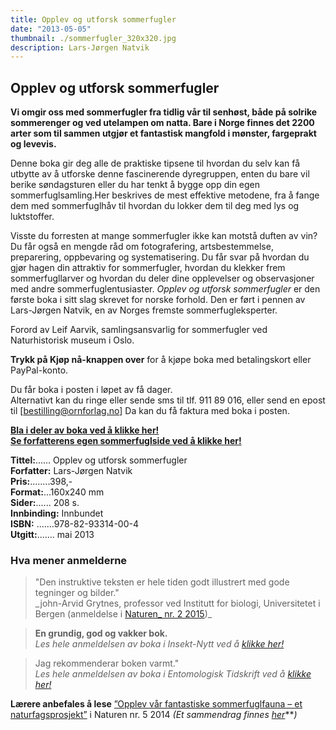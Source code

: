 ```yaml
---
title: Opplev og utforsk sommerfugler
date: "2013-05-05"
thumbnail: ./sommerfugler_320x320.jpg
description: Lars-Jørgen Natvik
---
```


## Opplev og utforsk sommerfugler

**Vi omgir oss med sommerfugler fra tidlig vår til senhøst, både på solrike sommerenger og ved utelampen om natta. Bare i Norge finnes det 2200 arter som til sammen utgjør et fantastisk mangfold i mønster, fargeprakt og levevis.**

Denne boka gir deg alle de praktiske tipsene til hvordan du selv kan få utbytte av å utforske denne fascinerende dyregruppen, enten du bare vil berike søndagsturen eller du har tenkt å bygge opp din egen sommerfuglsamling.Her beskrives de mest effektive metodene, fra å fange dem med sommerfuglhåv til hvordan du lokker dem til deg med lys og luktstoffer.

Visste du forresten at mange sommerfugler ikke kan motstå duften av vin? Du får også en mengde råd om fotografering, artsbestemmelse, preparering, oppbevaring og systematisering. Du får svar på hvordan du gjør hagen din attraktiv for sommerfugler, hvordan du klekker frem sommerfugllarver og hvordan du deler dine opplevelser og observasjoner med andre sommerfuglentusiaster. _Opplev og utforsk sommerfugler_ er den første boka i sitt slag skrevet for norske forhold. Den er ført i pennen av Lars-Jørgen Natvik, en av Norges fremste sommerfugleksperter.

Forord av Leif Aarvik, samlingsansvarlig for sommerfugler ved Naturhistorisk museum i Oslo.

**Trykk på Kjøp nå-knappen over** for å kjøpe boka med betalingskort eller PayPal-konto.

Du får boka i posten i løpet av få dager.  
Alternativt kan du ringe eller sende sms til tlf. 911 89 016, eller send en epost til [bestilling@ornforlag.no] Da kan du få faktura med boka i posten.

**[Bla i deler av boka ved å klikke her!](https://issuu.com/naturogfritid/docs/opplev_og_utforsk_sommerfugler_ekse?mode=window&embedId=1618717/2246059)**  
**[Se forfatterens egen sommerfuglside ved å klikke her!](https://www.opplevsommerfugler.no/)**

**Tittel:**...... Opplev og utforsk sommerfugler  
**Forfatter:** Lars-Jørgen Natvik  
**Pris:**........398,-  
**Format:**...160x240 mm  
**Sider:**...... 208 s.  
**Innbinding:** Innbundet  
**ISBN:** .......978-82-93314-00-4  
**Utgitt:**....... mai 2013

### Hva mener anmelderne

> "Den instruktive teksten er hele tiden godt illustrert med gode tegninger og bilder."  
> _john-Arvid Grytnes, professor ved Institutt for biologi, Universitetet i Bergen (anmeldelse i [Naturen_ nr. 2 2015](https://www.idunn.no/natur))\_

> **En grundig, god og vakker bok.**  
> _Les hele anmeldelsen av boka i Insekt-Nytt ved å [klikke her!](./Sommerfuglbokanmeldelse_Natvik_IN_38-4_RB2013.pdf)_

> Jag rekommenderar boken varmt."  
> _Les hele anmeldelsen av boka i Entomologisk Tidskrift ved å [klikke her!](./Elmqvist_recension_av_Natvik.pdf)_

**Lærere anbefales å lese** [”Opplev vår fantastiske sommerfuglfauna – et naturfagsprosjekt”](https://www.idunn.no/ts/natur/2014/05/opplev_vaar_fantastiske_sommerfuglfauna_et_naturfagsprosje) i Naturen nr. 5 2014 _(Et sammendrag finnes [her](https://www.opplevsommerfugler.no/skoler/)_\*\*_)_
